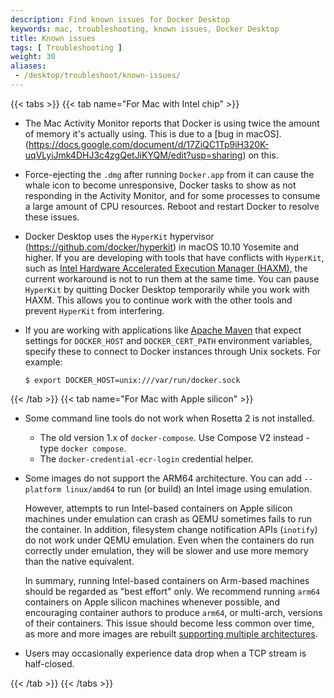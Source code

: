 ```yaml
---
description: Find known issues for Docker Desktop
keywords: mac, troubleshooting, known issues, Docker Desktop
title: Known issues
tags: [ Troubleshooting ]
weight: 30
aliases:
 - /desktop/troubleshoot/known-issues/
---
```


{{< tabs >}}
{{< tab name="For Mac with Intel chip" >}}
- The Mac Activity Monitor reports that Docker is using twice the amount of memory it's actually using. This is due to a [bug in macOS].(https://docs.google.com/document/d/17ZiQC1Tp9iH320K-uqVLyiJmk4DHJ3c4zgQetJiKYQM/edit?usp=sharing) on this.

- Force-ejecting the `.dmg` after running `Docker.app` from it can cause the
  whale icon to become unresponsive, Docker tasks to show as not responding in the Activity Monitor, and for some processes to consume a large amount of CPU resources. Reboot and restart Docker to resolve these issues.

- Docker Desktop uses the `HyperKit` hypervisor
  (https://github.com/docker/hyperkit) in macOS 10.10 Yosemite and higher. If
  you are developing with tools that have conflicts with `HyperKit`, such as
  [Intel Hardware Accelerated Execution Manager
  (HAXM)](https://software.intel.com/en-us/android/articles/intel-hardware-accelerated-execution-manager/),
  the current workaround is not to run them at the same time. You can pause
  `HyperKit` by quitting Docker Desktop temporarily while you work with HAXM.
  This allows you to continue work with the other tools and prevent `HyperKit`
  from interfering.

- If you are working with applications like [Apache
  Maven](https://maven.apache.org/) that expect settings for `DOCKER_HOST` and
  `DOCKER_CERT_PATH` environment variables, specify these to connect to Docker
  instances through Unix sockets. For example:

  ```console
  $ export DOCKER_HOST=unix:///var/run/docker.sock
  ```

{{< /tab >}}
{{< tab name="For Mac with Apple silicon" >}}

- Some command line tools do not work when Rosetta 2 is not installed.
  - The old version 1.x of `docker-compose`. Use Compose V2 instead - type `docker compose`.
  - The `docker-credential-ecr-login` credential helper.
- Some images do not support the ARM64 architecture. You can add `--platform linux/amd64` to run (or build) an Intel image using emulation.

   However, attempts to run Intel-based containers on Apple silicon machines under emulation can crash as QEMU sometimes fails to run the container. In addition, filesystem change notification APIs (`inotify`) do not work under QEMU emulation. Even when the containers do run correctly under emulation, they will be slower and use more memory than the native equivalent.

   In summary, running Intel-based containers on Arm-based machines should be regarded as "best effort" only. We recommend running `arm64` containers on Apple silicon machines whenever possible, and encouraging container authors to produce `arm64`, or multi-arch, versions of their containers. This issue should become less common over time, as more and more images are rebuilt [supporting multiple architectures](https://www.docker.com/blog/multi-arch-build-and-images-the-simple-way/).
- Users may occasionally experience data drop when a TCP stream is half-closed.

{{< /tab >}}
{{< /tabs >}}
